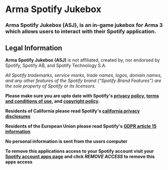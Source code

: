 # Arma Spotify Jukebox
### Arma Spotify Jukebox (ASJ), is an in-game jukebox for Arma 3 which allows users to interact with their Spotify application.

## Legal Information
**Arma Spotify Jukebox (ASJ)** is not affiliated, created by, nor endorsed by Spotify, Spotify AB, and Spotify Technology S.A.

*All Spotify trademarks, service marks, trade names, logos, domain names, and any other features of the Spotify brand (“Spotify Brand Features”) are the sole property of Spotify or its licensors.*

**Please make sure you are upto date with Spotify's [privacy policy](https://www.spotify.com/us/legal/privacy-policy/), [terms and conditions of use](https://www.spotify.com/us/legal/end-user-agreement/), and [copyright policy](https://www.spotify.com/us/legal/copyright-policy/).**

**Residents of California please read Spotify's [california privacy disclosures](https://www.spotify.com/us/legal/California-privacy-disclosure/)**

**Residents of the European Union please read Spotify's [GDPR article 15 information](https://support.spotify.com/us/article/gdpr-article-15-information/)**

**No personal information is sent from the users computer**

**To remove this applications access to your Spotify account visit your [Spotify account apps page](https://www.spotify.com/us/account/apps/) and click *REMOVE ACCESS* to remove this apps access**

